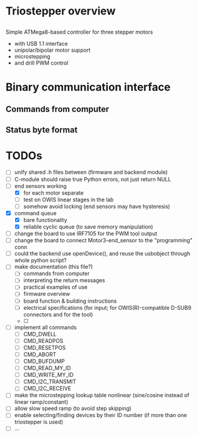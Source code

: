 # Triostepper overview
## 
Simple ATMega8-based controller for three stepper motors
* with USB 1.1 interface
* unipolar/bipolar motor support
* microstepping 
* and drill PWM control


# Binary communication interface
## Commands from computer
## Status byte format

# TODOs
 * [ ] unify shared .h files between (firmware and backend module)
 * [ ] C-module should raise true Python errors, not just return NULL
 * [ ] end sensors working
   * [x] for each motor separate
   * [ ] test on OWIS linear stages in the lab
   * [ ] somehow avoid locking (end sensors may have hysteresis)
 * [x] command queue
   * [x] bare functionality
   * [x] reliable cyclic queue (to save memory manipulation)
 * [ ] change the board to use IRF7105 for the PWM tool output
 * [ ] change the board to connect Motor3-end_sensor to the "programming" conn
 * [ ] could the backend use openDevice(), and reuse the usbobject through whole python script?
 * [ ] make documentation (this file?)
   * [ ] commands from computer
   * [ ] interpreting the return messages
   * [ ] practical examples of use
   * [ ] firmware overview
   * [ ] board function & building instructions
   * [ ] electrical specifications (for input; for OWIS(R)-compatible D-SUB9 connectors and for the tool)
   * [ ] 
 * [ ] implement all commands
   * [ ] CMD_DWELL 	
   * [ ] CMD_READPOS 
   * [ ] CMD_RESETPOS
   * [ ] CMD_ABORT 	
   * [ ] CMD_BUFDUMP 	
   * [ ] CMD_READ_MY_ID 
   * [ ] CMD_WRITE_MY_ID
   * [ ] CMD_I2C_TRANSMIT
   * [ ] CMD_I2C_RECEIVE
 * [ ] make the microstepping lookup table nonlinear (sine/cosine  instead of  linear ramp/constant)
 * [ ] allow slow speed ramp (to avoid step skipping)
 * [ ] enable selecting/finding devices by their ID number (if more than one triostepper is used)
 * [ ] ...
